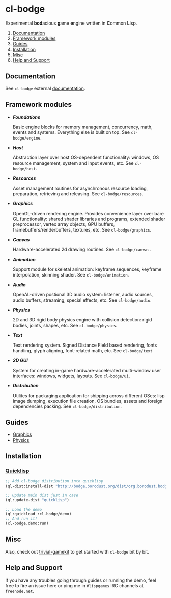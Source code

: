 # cl-bodge
Experimental **bod**acious **g**ame **e**ngine written in **C**ommon **L**isp.

1. [Documentation](#documentation)
1. [Framework modules](#framework-modules)
1. [Guides](#guides)
1. [Installation](#installation)
1. [Misc](#misc)
1. [Help and Support](#help-and-support)


## Documentation
See `cl-bodge` external [documentation](https://borodust.org/projects/cl-bodge/).

## Framework modules

* ***Foundations***

  Basic engine blocks for memory management, concurrency, math, events and systems. Everything
  else is built on top. See `cl-bodge/engine`.

* ***Host***

  Abstraction layer over host OS-dependent functionality: windows, OS resource
  management, system and input events, etc. See `cl-bodge/host`.

* ***Resources***

  Asset management routines for asynchronous resource loading, preparation, retrieving and
  releasing. See `cl-bodge/resources`.

* ***Graphics***

  OpenGL-driven rendering engine. Provides convenience layer over bare GL functionality: shared
  shader libraries and programs, extended shader preprocessor, vertex array objects, GPU
  buffers, framebuffers/renderbuffers, textures, etc. See `cl-bodge/graphics`.

* ***Canvas***

  Hardware-accelerated 2d drawing routines. See `cl-bodge/canvas`.

* ***Animation***

  Support module for skeletal animation: keyframe sequences, keyframe interpolation, skinning
  shader. See `cl-bodge/animation`.

* ***Audio***

  OpenAL-driven postional 3D audio system: listener, audio sources, audio buffers, streaming,
  special effects, etc. See `cl-bodge/audio`.

* ***Physics***

  2D and 3D rigid body physics engine with collision detection: rigid bodies, joints, shapes,
  etc. See `cl-bodge/physics`.

* ***Text***

  Text rendering system. Signed Distance Field based rendering, fonts handling, glyph aligning,
  font-related math, etc. See `cl-bodge/text`

* ***2D GUI***

  System for creating in-game hardware-accelerated multi-window user interfaces: windows,
  widgets, layouts.  See `cl-bodge/ui`.

* ***Distribution***

  Utilites for packaging application for shipping across different OSes: lisp image dumping,
  execution file creation, OS bundles, assets and foreign dependencies packing. See
  `cl-bodge/distribution`.

## Guides

* [Graphics](https://github.com/borodust/hello-bodge-graphics/blob/master/hello-bodge-graphics.org)
* [Physics](https://github.com/borodust/hello-bodge-physics/blob/master/hello-bodge-physics.org)

## Installation

### [Quicklisp](http://quicklisp.org)
```lisp
;; Add cl-bodge distribution into quicklisp
(ql-dist:install-dist "http://bodge.borodust.org/dist/org.borodust.bodge.txt")

;; Update main dist just in case
(ql:update-dist "quicklisp")

;; Load the demo
(ql:quickload :cl-bodge/demo)
;; And run it!
(cl-bodge.demo:run)
```

## Misc

Also, check out [trivial-gamekit](https://github.com/borodust/trivial-gamekit) to get started
with `cl-bodge` bit by bit.

## Help and Support
If you have any troubles going through guides or running the demo, feel free to fire an issue
here or ping me in `#lispgames` IRC channels at `freenode.net`.
